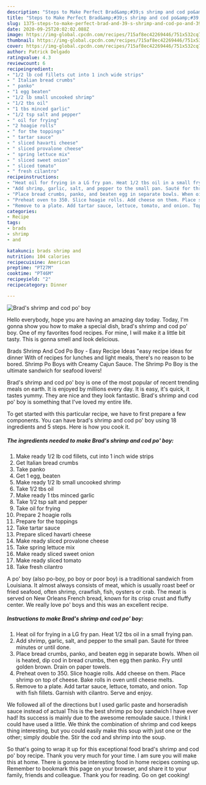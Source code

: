 ```yaml
---
description: "Steps to Make Perfect Brad&amp;#39;s shrimp and cod po&amp;#39; boy"
title: "Steps to Make Perfect Brad&amp;#39;s shrimp and cod po&amp;#39; boy"
slug: 1375-steps-to-make-perfect-brad-and-39-s-shrimp-and-cod-po-and-39-boy
date: 2020-09-25T20:02:02.088Z
image: https://img-global.cpcdn.com/recipes/715af8ec42269446/751x532cq70/brads-shrimp-and-cod-po-boy-recipe-main-photo.jpg
thumbnail: https://img-global.cpcdn.com/recipes/715af8ec42269446/751x532cq70/brads-shrimp-and-cod-po-boy-recipe-main-photo.jpg
cover: https://img-global.cpcdn.com/recipes/715af8ec42269446/751x532cq70/brads-shrimp-and-cod-po-boy-recipe-main-photo.jpg
author: Patrick Delgado
ratingvalue: 4.3
reviewcount: 6
recipeingredient:
- "1/2 lb cod fillets cut into 1 inch wide strips"
- " Italian bread crumbs"
- " panko"
- "1 egg beaten"
- "1/2 lb small uncooked shrimp"
- "1/2 tbs oil"
- "1 tbs minced garlic"
- "1/2 tsp salt and pepper"
- " oil for frying"
- "2 hoagie rolls"
- " for the toppings"
- " tartar sauce"
- " sliced havarti cheese"
- " sliced provalone cheese"
- " spring lettuce mix"
- " sliced sweet onion"
- " sliced tomato"
- " fresh cilantro"
recipeinstructions:
- "Heat oil for frying in a LG fry pan. Heat 1/2 tbs oil in a small frying pan."
- "Add shrimp, garlic, salt, and pepper to the small pan. Sauté for three minutes or until done."
- "Place bread crumbs, panko, and beaten egg in separate bowls. When oil is heated, dip cod in bread crumbs, then egg then panko. Fry until golden brown. Drain on paper towels."
- "Preheat oven to 350. Slice hoagie rolls. Add cheese on them. Place shrimp on top of cheese. Bake rolls in oven until cheese melts."
- "Remove to a plate. Add tartar sauce, lettuce, tomato, and onion. Top with fish fillets. Garnish with cilantro. Serve and enjoy."
categories:
- Recipe
tags:
- brads
- shrimp
- and

katakunci: brads shrimp and 
nutrition: 104 calories
recipecuisine: American
preptime: "PT27M"
cooktime: "PT46M"
recipeyield: "2"
recipecategory: Dinner

---
```



![Brad&#39;s shrimp and cod po&#39; boy](https://img-global.cpcdn.com/recipes/715af8ec42269446/751x532cq70/brads-shrimp-and-cod-po-boy-recipe-main-photo.jpg)

Hello everybody, hope you are having an amazing day today. Today, I'm gonna show you how to make a special dish, brad&#39;s shrimp and cod po&#39; boy. One of my favorites food recipes. For mine, I will make it a little bit tasty. This is gonna smell and look delicious.

Brads Shrimp And Cod Po Boy - Easy Recipe Ideas &#34;easy recipe ideas for dinner With of recipes for lunches and light meals, there&#39;s no reason to be bored. Shrimp Po Boys with Creamy Cajun Sauce. The Shrimp Po Boy is the ultimate sandwich for seafood lovers!

Brad&#39;s shrimp and cod po&#39; boy is one of the most popular of recent trending meals on earth. It is enjoyed by millions every day. It is easy, it's quick, it tastes yummy. They are nice and they look fantastic. Brad&#39;s shrimp and cod po&#39; boy is something that I've loved my entire life.


To get started with this particular recipe, we have to first prepare a few components. You can have brad&#39;s shrimp and cod po&#39; boy using 18 ingredients and 5 steps. Here is how you cook it.

<!--inarticleads1-->

##### The ingredients needed to make Brad&#39;s shrimp and cod po&#39; boy:

1. Make ready 1/2 lb cod fillets, cut into 1 inch wide strips
1. Get  Italian bread crumbs
1. Take  panko
1. Get 1 egg, beaten
1. Make ready 1/2 lb small uncooked shrimp
1. Take 1/2 tbs oil
1. Make ready 1 tbs minced garlic
1. Take 1/2 tsp salt and pepper
1. Take  oil for frying
1. Prepare 2 hoagie rolls
1. Prepare  for the toppings
1. Take  tartar sauce
1. Prepare  sliced havarti cheese
1. Make ready  sliced provalone cheese
1. Take  spring lettuce mix
1. Make ready  sliced sweet onion
1. Make ready  sliced tomato
1. Take  fresh cilantro


A po&#39; boy (also po-boy, po boy or poor boy) is a traditional sandwich from Louisiana. It almost always consists of meat, which is usually roast beef or fried seafood, often shrimp, crawfish, fish, oysters or crab. The meat is served on New Orleans French bread, known for its crisp crust and fluffy center. We really love po&#39; boys and this was an excellent recipe. 

<!--inarticleads2-->

##### Instructions to make Brad&#39;s shrimp and cod po&#39; boy:

1. Heat oil for frying in a LG fry pan. Heat 1/2 tbs oil in a small frying pan.
1. Add shrimp, garlic, salt, and pepper to the small pan. Sauté for three minutes or until done.
1. Place bread crumbs, panko, and beaten egg in separate bowls. When oil is heated, dip cod in bread crumbs, then egg then panko. Fry until golden brown. Drain on paper towels.
1. Preheat oven to 350. Slice hoagie rolls. Add cheese on them. Place shrimp on top of cheese. Bake rolls in oven until cheese melts.
1. Remove to a plate. Add tartar sauce, lettuce, tomato, and onion. Top with fish fillets. Garnish with cilantro. Serve and enjoy.


We followed all of the directions but I used garlic paste and horseradish sauce instead of actual This is the best shrimp po boy sandwich I have ever had! Its success is mainly due to the awesome remoulade sauce. I think I could have used a little. We think the combination of shrimp and cod keeps thing interesting, but you could easily make this soup with just one or the other; simply double the. Stir the cod and shrimp into the soup. 

So that's going to wrap it up for this exceptional food brad&#39;s shrimp and cod po&#39; boy recipe. Thank you very much for your time. I am sure you will make this at home. There is gonna be interesting food in home recipes coming up. Remember to bookmark this page on your browser, and share it to your family, friends and colleague. Thank you for reading. Go on get cooking!
